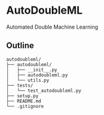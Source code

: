 # AutoDoubleML
Automated Double Machine Learning


## Outline
```
autodoubleml/
├── autodoubleml/
│   ├── __init__.py
│   ├── autodoubleml.py
│   └── utils.py
├── tests/
│   └── test_autodoubleml.py
├── setup.py
├── README.md
└── .gitignore
```

